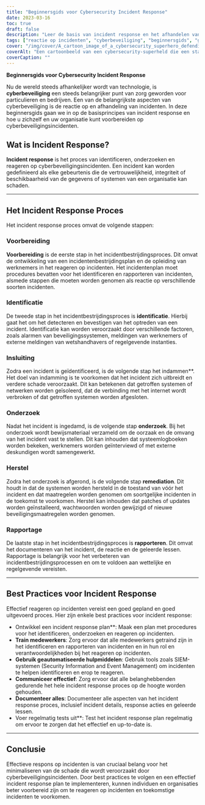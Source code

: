 ```yaml
---
title: "Beginnersgids voor Cybersecurity Incident Response"
date: 2023-03-16
toc: true
draft: false
description: "Leer de basis van incident response en het afhandelen van cyberbeveiligingsincidenten met deze beginnersgids."
tags: ["reactie op incidenten", "cyberbeveiliging", "beginnersgids", "gegevensbescherming", "gegevensbeveiliging", "IT-beveiliging", "netwerkbeveiliging", "cyberaanvallen", "informatiebeveiliging", "cybercriminaliteit", "digitale veiligheid", "IT-infrastructuur", "datalekken", "cyberdreigingen", "cyberdefensie", "incidentenbeheer", "gegevensherstel", "veiligheidsplanning", "risicobeheer", "cyberbeveiligingsstrategie"]
cover: "/img/cover/A_cartoon_image_of_a_cybersecurity_superhero_defending_a_city.png"
coverAlt: "Een cartoonbeeld van een cybersecurity-superheld die een stad verdedigt tegen cyberdreigingen."
coverCaption: ""
---
```


**Beginnersgids voor Cybersecurity Incident Response**

Nu de wereld steeds afhankelijker wordt van technologie, is **cyberbeveiliging** een steeds belangrijker punt van zorg geworden voor particulieren en bedrijven. Een van de belangrijkste aspecten van cyberbeveiliging is de reactie op en afhandeling van incidenten. In deze beginnersgids gaan we in op de basisprincipes van incident response en hoe u zichzelf en uw organisatie kunt voorbereiden op cyberbeveiligingsincidenten.

## Wat is Incident Response?

**Incident response** is het proces van identificeren, onderzoeken en reageren op cyberbeveiligingsincidenten. Een incident kan worden gedefinieerd als elke gebeurtenis die de vertrouwelijkheid, integriteit of beschikbaarheid van de gegevens of systemen van een organisatie kan schaden.

______

## Het Incident Response Proces

Het incident response proces omvat de volgende stappen:

### Voorbereiding

**Voorbereiding** is de eerste stap in het incidentbestrijdingsproces. Dit omvat de ontwikkeling van een incidentenbestrijdingsplan en de opleiding van werknemers in het reageren op incidenten. Het incidentenplan moet procedures bevatten voor het identificeren en rapporteren van incidenten, alsmede stappen die moeten worden genomen als reactie op verschillende soorten incidenten.

### Identificatie

De tweede stap in het incidentbestrijdingsproces is **identificatie**. Hierbij gaat het om het detecteren en bevestigen van het optreden van een incident. Identificatie kan worden veroorzaakt door verschillende factoren, zoals alarmen van beveiligingssystemen, meldingen van werknemers of externe meldingen van wetshandhavers of regelgevende instanties.

### Insluiting

Zodra een incident is geïdentificeerd, is de volgende stap het indammen**. Het doel van indamming is te voorkomen dat het incident zich uitbreidt en verdere schade veroorzaakt. Dit kan betekenen dat getroffen systemen of netwerken worden geïsoleerd, dat de verbinding met het internet wordt verbroken of dat getroffen systemen worden afgesloten.

### Onderzoek

Nadat het incident is ingedamd, is de volgende stap **onderzoek**. Bij het onderzoek wordt bewijsmateriaal verzameld om de oorzaak en de omvang van het incident vast te stellen. Dit kan inhouden dat systeemlogboeken worden bekeken, werknemers worden geïnterviewd of met externe deskundigen wordt samengewerkt.

### Herstel

Zodra het onderzoek is afgerond, is de volgende stap **remediation**. Dit houdt in dat de systemen worden hersteld in de toestand van vóór het incident en dat maatregelen worden genomen om soortgelijke incidenten in de toekomst te voorkomen. Herstel kan inhouden dat patches of updates worden geïnstalleerd, wachtwoorden worden gewijzigd of nieuwe beveiligingsmaatregelen worden genomen.

### Rapportage

De laatste stap in het incidentbestrijdingsproces is **rapporteren**. Dit omvat het documenteren van het incident, de reactie en de geleerde lessen. Rapportage is belangrijk voor het verbeteren van incidentbestrijdingsprocessen en om te voldoen aan wettelijke en regelgevende vereisten.

______

## Best Practices voor Incident Response

Effectief reageren op incidenten vereist een goed gepland en goed uitgevoerd proces. Hier zijn enkele best practices voor incident response:

- Ontwikkel een incident response plan**: Maak een plan met procedures voor het identificeren, onderzoeken en reageren op incidenten.
- **Train medewerkers**: Zorg ervoor dat alle medewerkers getraind zijn in het identificeren en rapporteren van incidenten en in hun rol en verantwoordelijkheden bij het reageren op incidenten.
- **Gebruik geautomatiseerde hulpmiddelen**: Gebruik tools zoals SIEM-systemen (Security Information and Event Management) om incidenten te helpen identificeren en erop te reageren.
- **Communiceer effectief**: Zorg ervoor dat alle belanghebbenden gedurende het hele incident response proces op de hoogte worden gehouden.
- **Documenteer alles**: Documenteer alle aspecten van het incident response proces, inclusief incident details, response acties en geleerde lessen.
- Voer regelmatig tests uit**: Test het incident response plan regelmatig om ervoor te zorgen dat het effectief en up-to-date is.

______

## Conclusie

Effectieve respons op incidenten is van cruciaal belang voor het minimaliseren van de schade die wordt veroorzaakt door cyberbeveiligingsincidenten. Door best practices te volgen en een effectief incident response plan te implementeren, kunnen individuen en organisaties beter voorbereid zijn om te reageren op incidenten en toekomstige incidenten te voorkomen. 
